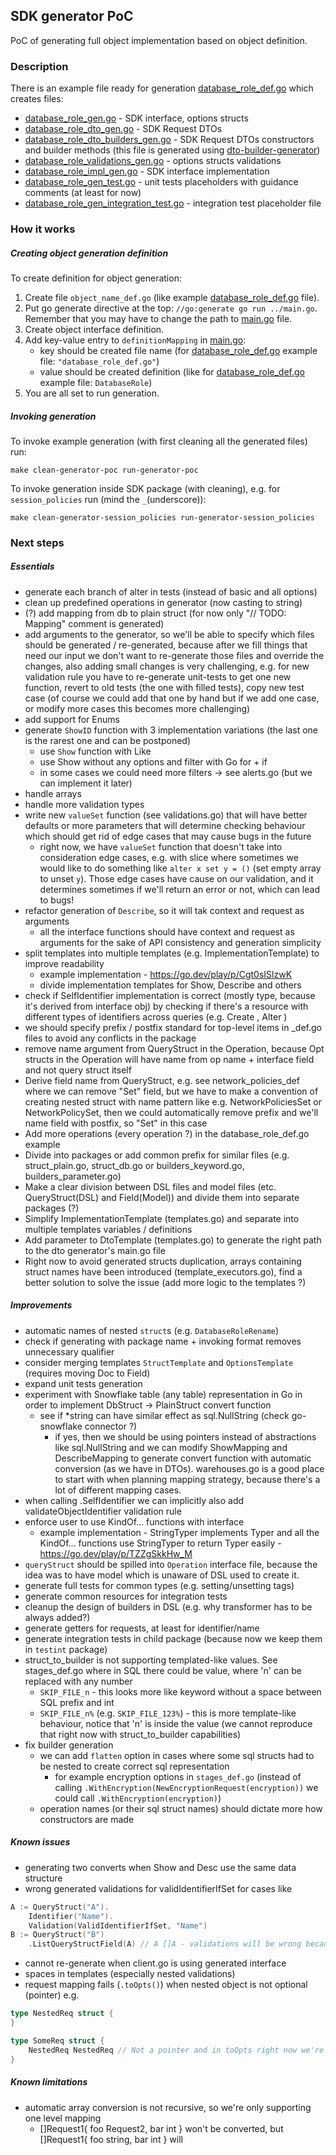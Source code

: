 ## SDK generator PoC

PoC of generating full object implementation based on object definition.

### Description

There is an example file ready for generation [database_role_def.go](example/database_role_def.go) which creates files:
- [database_role_gen.go](example/database_role_gen.go) - SDK interface, options structs
- [database_role_dto_gen.go](example/database_role_dto_gen.go) - SDK Request DTOs
- [database_role_dto_builders_gen.go](example/database_role_dto_builders_gen.go) - SDK Request DTOs constructors and builder methods (this file is generated using [dto-builder-generator](../dto-builder-generator/main.go))
- [database_role_validations_gen.go](example/database_role_validations_gen.go) - options structs validations
- [database_role_impl_gen.go](example/database_role_impl_gen.go) - SDK interface implementation
- [database_role_gen_test.go](example/database_role_gen_test.go) - unit tests placeholders with guidance comments (at least for now)
- [database_role_gen_integration_test.go](example/database_role_gen_integration_test.go) - integration test placeholder file

### How it works
##### Creating object generation definition

To create definition for object generation:

1. Create file `object_name_def.go` (like example [database_role_def.go](example/database_role_def.go) file).
2. Put go generate directive at the top: `//go:generate go run ../main.go`. Remember that you may have to change the path to [main.go](main.go) file.
3. Create object interface definition.
4. Add key-value entry to `definitionMapping` in [main.go](main.go):
   - key should be created file name (for [database_role_def.go](example/database_role_def.go) example file: `"database_role_def.go"`)
   - value should be created definition (like for [database_role_def.go](example/database_role_def.go) example file: `DatabaseRole`)
5. You are all set to run generation.

##### Invoking generation

To invoke example generation (with first cleaning all the generated files) run:
```shell
make clean-generator-poc run-generator-poc
```

To invoke generation inside SDK package (with cleaning), e.g. for `session_policies` run (mind the `_`(underscore)):
```shell
make clean-generator-session_policies run-generator-session_policies
```

### Next steps
##### Essentials
- generate each branch of alter in tests (instead of basic and all options)
- clean up predefined operations in generator (now casting to string)
- (?) add mapping from db to plain struct (for now only "// TODO: Mapping" comment is generated)
- add arguments to the generator, so we'll be able to specify which files should be generated / re-generated,
because after we fill things that need our input we don't want to re-generate those files and override the changes,
also adding small changes is very challenging, e.g. for new validation rule you have to re-generate unit-tests to get
one new function, revert to old tests (the one with filled tests), copy new test case (of course we could add that one by hand
but if we add one case, or modify more cases this becomes more challenging)
- add support for Enums
- generate `ShowID` function with 3 implementation variations (the last one is the rarest one and can be postponed)
  - use `Show` function with Like
  - use Show without any options and filter with Go for + if
  - in some cases we could need more filters -> see alerts.go (but we can implement it later)
- handle arrays
- handle more validation types
- write new `valueSet` function (see validations.go) that will have better defaults or more parameters that will determine 
checking behaviour which should get rid of edge cases that may cause bugs in the future
   - right now, we have `valueSet` function that doesn't take into consideration edge cases, e.g. with slice where sometimes
   we would like to do something like `alter x set y = ()` (set empty array to unset `y`). Those edge cases have cause on our
   validation, and it determines sometimes if we'll return an error or not, which can lead to bugs!
- refactor generation of `Describe`, so it will tak context and request as arguments
  - all the interface functions should have context and request as arguments for the sake of API consistency and generation simplicity
- split templates into multiple templates (e.g. ImplementationTemplate) to improve readability
  - example implementation - https://go.dev/play/p/Cgt0sISlzwK
  - divide implementation templates for Show, Describe and others
- check if SelfIdentifier implementation is correct (mostly type, because it's derived from interface obj) by checking
if there's a resource with different types of identifiers across queries (e.g. Create <AccountObjectIdentifier>, Alter <SchemaObjectIdentifier>) 
- we should specify prefix / postfix standard for top-level items in _def.go files to avoid any conflicts in the package
- remove name argument from QueryStruct in the Operation, because Opt structs in the Operation will have name from op name + interface field and not query struct itself
- Derive field name from QueryStruct, e.g. see network_policies_def where we can remove "Set" field, but we have to make a convention of creating nested struct with
name pattern like <interface name><name> e.g. NetworkPoliciesSet or NetworkPolicySet, then we could automatically remove prefix and we'll name field with postfix, so "Set" in this case
- Add more operations (every operation ?) in the database_role_def.go example
- Divide into packages or add common prefix for similar files (e.g. struct_plain.go, struct_db.go or builders_keyword.go, builders_parameter.go)
- Make a clear division between DSL files and model files (etc. QueryStruct(DSL) and Field(Model)) and divide them into separate packages (?)
- Simplify ImplementationTemplate (templates.go) and separate into multiple templates variables / definitions
- Add parameter to DtoTemplate (templates.go) to generate the right path to the dto generator's main.go file
- Right now to avoid generated structs duplication, arrays containing struct names have been introduced (template_executors.go),
find a better solution to solve the issue (add more logic to the templates ?)

##### Improvements
- automatic names of nested `struct`s (e.g. `DatabaseRoleRename`)
- check if generating with package name + invoking format removes unnecessary qualifier
- consider merging templates `StructTemplate` and `OptionsTemplate` (requires moving Doc to Field)
- expand unit tests generation
- experiment with Snowflake table (any table) representation in Go in order to implement DbStruct -> PlainStruct convert function
  - see if *string can have similar effect as sql.NullString (check go-snowflake connector ?)
     - if yes, then we should be using pointers instead of abstractions like sql.NullString and we can
     modify ShowMapping and DescribeMapping to generate convert function with automatic conversion (as we have in DTOs).
     warehouses.go is a good place to start with when planning mapping strategy, because there's a lot of different mapping cases.
- when calling .SelfIdentifier we can implicitly also add validateObjectIdentifier validation rule
- enforce user to use KindOf... functions with interface
  - example implementation - StringTyper implements Typer and all the KindOf... functions use StringTyper to return Typer easily - https://go.dev/play/p/TZZgSkkHw_M
- `queryStruct` should be spilled into `Operation` interface file, because the idea was to have model which is unaware of DSL used to create it.
- generate full tests for common types (e.g. setting/unsetting tags)
- generate common resources for integration tests
- cleanup the design of builders in DSL (e.g. why transformer has to be always added?)
- generate getters for requests, at least for identifier/name
- generate integration tests in child package (because now we keep them in `testint` package)
- struct_to_builder is not supporting templated-like values. See stages_def.go where in SQL there could be value, where 'n' can be replaced with any number
  - `SKIP_FILE_n` - this looks more like keyword without a space between SQL prefix and int
  - `SKIP_FILE_n%` (e.g. `SKIP_FILE_123%`) - this is more template-like behaviour, notice that 'n' is inside the value (we cannot reproduce that right now with struct_to_builder capabilities)
- fix builder generation 
  - we can add `flatten` option in cases where some sql structs had to be nested to create correct sql representation
    - for example encryption options in `stages_def.go` (instead of calling `.WithEncryption(NewEncryptionRequest(encryption))` we could call `.WithEncryption(encryption)`)
  - operation names (or their sql struct names) should dictate more how constructors are made

##### Known issues
- generating two converts when Show and Desc use the same data structure
- wrong generated validations for validIdentifierIfSet for cases like
```go
A := QueryStruct("A").
	Identifier("Name").
	Validation(ValidIdentifierIfSet, "Name")
B := QueryStruct("B")
    .ListQueryStructField(A) // A []A - validations will be wrong because this is array
```
- cannot re-generate when client.go is using generated interface
- spaces in templates (especially nested validations)
- request mapping fails (`.toOpts()`) when nested object is not optional (pointer) e.g.
```go
type NestedReq struct {
}

type SomeReq struct {
    NestedReq NestedReq // Not a pointer and in toOpts right now we're always do a check if req.NestedReq != nil which is not correct for non pointer type
}
```

##### Known limitations
- automatic array conversion is not recursive, so we're only supporting one level mapping
  - []Request1{ foo Request2, bar int } won't be converted, but []Request1{ foo string, bar int } will